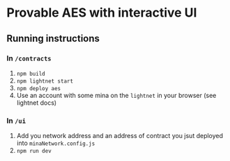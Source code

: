 # Provable AES with interactive UI

## Running instructions

### In `/contracts`

1. `npm build`
2. `npm lightnet start`
3. `npm deploy aes`
4. Use an account with some mina on the `lightnet` in your browser (see lightnet docs)

### In `/ui`

1. Add you network address and an address of contract you jsut deployed into `minaNetwork.config.js`
2. `npm run dev`
